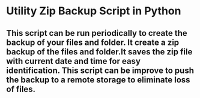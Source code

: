 # Utility Zip Backup Script in Python  

##  This script can be run periodically to create the backup of your files and folder. It create a zip backup of the files and folder.It saves the zip file with current date and time for easy identification. This script can be improve to push the backup to a remote storage to eliminate loss of files.
